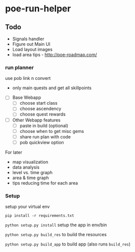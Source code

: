 # poe-run-helper

## Todo
- Signals handler
- Figure out Main UI
- Load layout images
- load area tips - http://poe-roadmap.com/

### run planner
use pob link n convert
- only main quests and get all skillpoints
- [ ] Base Webapp
    - [ ] choose start class
    - [ ] choose ascendency
    - [ ] choose quest rewards
- [ ] Other Webapp features
    - [ ] paste in build (optional)
    - [ ] choose when to get misc gems
    - [ ] share run plan with code
    - [ ] pob quickview option

For later
- map visualization
- data analysis
- level vs. time graph
- area & time graph
- tips reducing time for each area

### Setup

setup your virtual env

`pip install -r requirements.txt`

`python setup.py install` setup the app in env/bin

`python setup.py build_res` to build the resources

`python setup.py build_app` to build app (also runs `build_res`)
